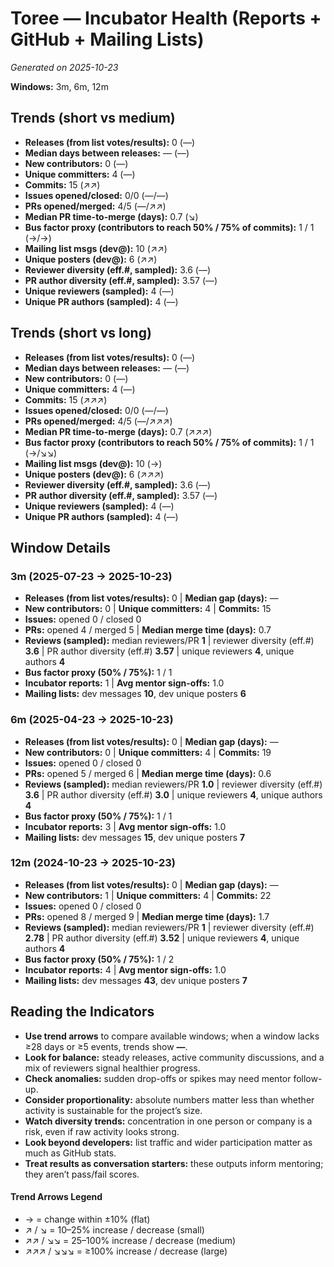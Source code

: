 # Toree — Incubator Health (Reports + GitHub + Mailing Lists)
_Generated on 2025-10-23_

**Windows:** 3m, 6m, 12m

## Trends (short vs medium)

- **Releases (from list votes/results):** 0 (—)
- **Median days between releases:** — (—)
- **New contributors:** 0 (—)
- **Unique committers:** 4 (—)
- **Commits:** 15 (↗↗)
- **Issues opened/closed:** 0/0 (—/—)
- **PRs opened/merged:** 4/5 (—/↗↗)
- **Median PR time-to-merge (days):** 0.7 (↘)
- **Bus factor proxy (contributors to reach 50% / 75% of commits):** 1 / 1 (→/→)
- **Mailing list msgs (dev@):** 10 (↗↗)
- **Unique posters (dev@):** 6 (↗↗)
- **Reviewer diversity (eff.#, sampled):** 3.6 (—)
- **PR author diversity (eff.#, sampled):** 3.57 (—)
- **Unique reviewers (sampled):** 4 (—)
- **Unique PR authors (sampled):** 4 (—)

## Trends (short vs long)

- **Releases (from list votes/results):** 0 (—)
- **Median days between releases:** — (—)
- **New contributors:** 0 (—)
- **Unique committers:** 4 (—)
- **Commits:** 15 (↗↗↗)
- **Issues opened/closed:** 0/0 (—/—)
- **PRs opened/merged:** 4/5 (—/↗↗↗)
- **Median PR time-to-merge (days):** 0.7 (↗↗↗)
- **Bus factor proxy (contributors to reach 50% / 75% of commits):** 1 / 1 (→/↘↘)
- **Mailing list msgs (dev@):** 10 (→)
- **Unique posters (dev@):** 6 (↗↗↗)
- **Reviewer diversity (eff.#, sampled):** 3.6 (—)
- **PR author diversity (eff.#, sampled):** 3.57 (—)
- **Unique reviewers (sampled):** 4 (—)
- **Unique PR authors (sampled):** 4 (—)

## Window Details
### 3m  (2025-07-23 → 2025-10-23)
- **Releases (from list votes/results):** 0  |  **Median gap (days):** —
- **New contributors:** 0  |  **Unique committers:** 4  |  **Commits:** 15
- **Issues:** opened 0 / closed 0
- **PRs:** opened 4 / merged 5  |  **Median merge time (days):** 0.7
- **Reviews (sampled):** median reviewers/PR **1**  |  reviewer diversity (eff.#) **3.6**  |  PR author diversity (eff.#) **3.57**  |  unique reviewers **4**, unique authors **4**
- **Bus factor proxy (50% / 75%):** 1 / 1
- **Incubator reports:** 1  |  **Avg mentor sign-offs:** 1.0
- **Mailing lists:** dev messages **10**, dev unique posters **6**

### 6m  (2025-04-23 → 2025-10-23)
- **Releases (from list votes/results):** 0  |  **Median gap (days):** —
- **New contributors:** 0  |  **Unique committers:** 4  |  **Commits:** 19
- **Issues:** opened 0 / closed 0
- **PRs:** opened 5 / merged 6  |  **Median merge time (days):** 0.6
- **Reviews (sampled):** median reviewers/PR **1.0**  |  reviewer diversity (eff.#) **3.6**  |  PR author diversity (eff.#) **3.0**  |  unique reviewers **4**, unique authors **4**
- **Bus factor proxy (50% / 75%):** 1 / 1
- **Incubator reports:** 3  |  **Avg mentor sign-offs:** 1.0
- **Mailing lists:** dev messages **15**, dev unique posters **7**

### 12m  (2024-10-23 → 2025-10-23)
- **Releases (from list votes/results):** 0  |  **Median gap (days):** —
- **New contributors:** 1  |  **Unique committers:** 4  |  **Commits:** 22
- **Issues:** opened 0 / closed 0
- **PRs:** opened 8 / merged 9  |  **Median merge time (days):** 1.7
- **Reviews (sampled):** median reviewers/PR **1**  |  reviewer diversity (eff.#) **2.78**  |  PR author diversity (eff.#) **3.52**  |  unique reviewers **4**, unique authors **4**
- **Bus factor proxy (50% / 75%):** 1 / 2
- **Incubator reports:** 4  |  **Avg mentor sign-offs:** 1.0
- **Mailing lists:** dev messages **43**, dev unique posters **7**

## Reading the Indicators
- **Use trend arrows** to compare available windows; when a window lacks ≥28 days or ≥5 events, trends show **—**.
- **Look for balance:** steady releases, active community discussions, and a mix of reviewers signal healthier progress.
- **Check anomalies:** sudden drop-offs or spikes may need mentor follow-up.
- **Consider proportionality:** absolute numbers matter less than whether activity is sustainable for the project’s size.
- **Watch diversity trends:** concentration in one person or company is a risk, even if raw activity looks strong.
- **Look beyond developers:** list traffic and wider participation matter as much as GitHub stats.
- **Treat results as conversation starters:** these outputs inform mentoring; they aren’t pass/fail scores.

#### Trend Arrows Legend
- →  = change within ±10% (flat)
- ↗ / ↘ = 10–25% increase / decrease (small)
- ↗↗ / ↘↘ = 25–100% increase / decrease (medium)
- ↗↗↗ / ↘↘↘ = ≥100% increase / decrease (large)
